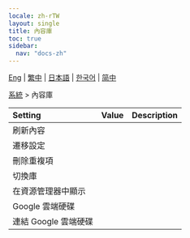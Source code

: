 ```yaml
---
locale: zh-rTW
layout: single
title: 內容庫
toc: true
sidebar:
  nav: "docs-zh"
---
```

[Eng](/dancexr/menu/2025.4/system2/library) | [繁中](/tw/dancexr/menu/2025.4/system2/library) | [日本語](/jp/dancexr/menu/2025.4/system2/library) | [한국어](/kr/dancexr/menu/2025.4/system2/library) | [简中](/zh/dancexr/menu/2025.4/system2/library)

[系統](../menu#系統) > 內容庫



| Setting | Value | Description |
| :--- | --- | :--- |
| 刷新內容 || 
| 遷移設定 || 
| 刪除重複項 || 
| 切換庫 || 
| 在資源管理器中顯示 || 
| Google 雲端硬碟 || 
| 連結 Google 雲端硬碟 || 
